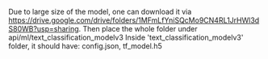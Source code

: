 Due to large size of the model, one can download it via https://drive.google.com/drive/folders/1MFmLfYniSQcMo9CN4RL1JrHWl3dS80WB?usp=sharing.
Then place the whole folder under api/ml/text_classification_modelv3
Inside 'text_classification_modelv3' folder, it should have: config.json, tf_model.h5
